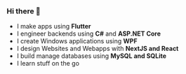 ### Hi there 👋

- I make apps using **Flutter**
- I engineer backends using **C#** and **ASP.NET Core**
- I create Windows applications using **WPF** 
- I design Websites and Webapps with **NextJS and React**
- I build manage databases using **MySQL and SQLite**
- I learn stuff on the go

<!--
**coffeecoding/coffeecoding** is a ✨ _special_ ✨ repository because its `README.md` (this file) appears on your GitHub profile.

- 🔐 I’m currently working on Discryptor, an Encryption Software to secure your private Discord chats
- 🌱 I’m currently learning Flutter 
- 📫 Reach out to me via Twitter
-->
